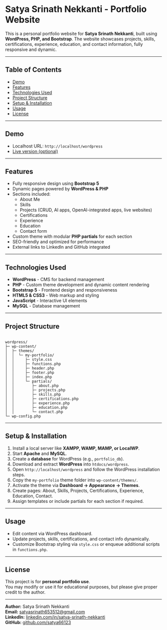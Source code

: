 # Satya Srinath Nekkanti - Portfolio Website

This is a personal portfolio website for **Satya Srinath Nekkanti**, built using **WordPress, PHP, and Bootstrap**. The website showcases projects, skills, certifications, experience, education, and contact information, fully responsive and dynamic.

---

## **Table of Contents**

- [Demo](#demo)  
- [Features](#features)  
- [Technologies Used](#technologies-used)  
- [Project Structure](#project-structure)  
- [Setup & Installation](#setup--installation)  
- [Usage](#usage)  
- [License](#license)  

---

## **Demo**

- Localhost URL: `http://localhost/wordpress`  
- [Live version (optional)](your-live-site-url)

---

## **Features**

- Fully responsive design using **Bootstrap 5**  
- Dynamic pages powered by **WordPress & PHP**  
- Sections included:
  - About Me
  - Skills
  - Projects (CRUD, AI apps, OpenAI-integrated apps, live websites)
  - Certifications
  - Experience
  - Education
  - Contact form
- Custom theme with modular **PHP partials** for each section  
- SEO-friendly and optimized for performance  
- External links to LinkedIn and GitHub integrated  

---

## **Technologies Used**

- **WordPress** - CMS for backend management  
- **PHP** - Custom theme development and dynamic content rendering  
- **Bootstrap 5** - Frontend design and responsiveness  
- **HTML5 & CSS3** - Web markup and styling  
- **JavaScript** - Interactive UI elements  
- **MySQL** - Database management  

---

## **Project Structure**

```

wordpress/
├─ wp-content/
│  ├─ themes/
│  │  └─ my-portfolio/
│  │     ├─ style.css
│  │     ├─ functions.php
│  │     ├─ header.php
│  │     ├─ footer.php
│  │     ├─ index.php
│  │     └─ partials/
│  │        ├─ about.php
│  │        ├─ projects.php
│  │        ├─ skills.php
│  │        ├─ certifications.php
│  │        ├─ experience.php
│  │        ├─ education.php
│  │        └─ contact.php
└─ wp-config.php

```

---

## **Setup & Installation**

1. Install a local server like **XAMPP, WAMP, MAMP, or LocalWP**.  
2. Start **Apache** and **MySQL**.  
3. Create a **database** for WordPress (e.g., `portfolio_db`).  
4. Download and extract **WordPress** into `htdocs/wordpress`.  
5. Open `http://localhost/wordpress` and follow the WordPress installation steps.  
6. Copy the `my-portfolio` theme folder into `wp-content/themes/`.  
7. Activate the theme via **Dashboard → Appearance → Themes**.  
8. Create pages: About, Skills, Projects, Certifications, Experience, Education, Contact.  
9. Assign templates or include partials for each section if required.  

---

## **Usage**

- Edit content via WordPress dashboard.  
- Update projects, skills, certifications, and contact info dynamically.  
- Customize Bootstrap styling via `style.css` or enqueue additional scripts in `functions.php`.  

---

## **License**

This project is for **personal portfolio use**.  
You may modify or use it for educational purposes, but please give proper credit to the author.  

---

**Author:** Satya Srinath Nekkanti  
**Email:** satyasrinath653512@gmail.com  
**LinkedIn:** [linkedin.com/in/satya-srinath-nekkanti](https://www.linkedin.com/in/satya-srinath-nekkanti-08b012a3)  
**GitHub:** [github.com/satya66123](https://github.com/satya66123)
